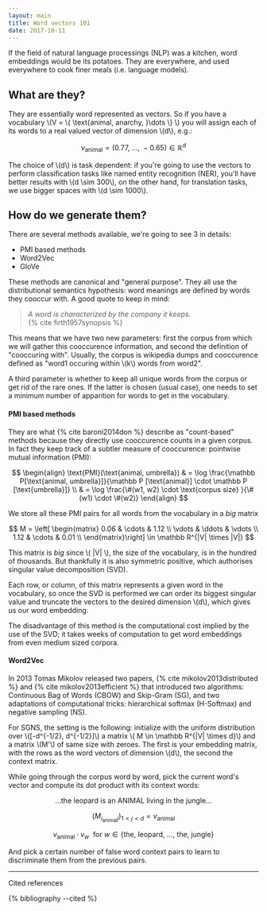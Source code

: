 ```yaml
---
layout: main
title: Word vectors 101
date: 2017-10-11
---
```



If the field of natural language processings (NLP) was a kitchen, word embeddings would be its potatoes. They are everywhere, and used everywhere to cook finer meals (i.e. language models).

## What are they?

They are essentially word represented as vectors. So if you have a vocabulary \\(V = \\{ \text{animal, anarchy, }\dots \\} \\) you will assign each of its words to a real valued vector of dimension \\(d\\), e.g.: 

$$ v_{\text{animal}} = (0.77,~\dots,~-0.65)\in \mathbb R^d $$

The choice of \\(d\\) is task dependent: if you're going to use the vectors to perform classification tasks like named entity recognition (NER), you'll have better results with \\(d \sim 300\\), on the other hand, for translation tasks, we use bigger spaces with \\(d \sim 1000\\).

## How do we generate them?

There are several methods available, we're going to see 3 in details:

* PMI based methods
* Word2Vec
* GloVe

These methods are canonical and "general purpose". They all use the distributional semantics hypothesis: word meanings are defined by words they cooccur with. A good quote to keep in mind:

> _A word is characterized by the company it keeps._  
{% cite firth1957synopsis %}

This means that we have two new parameters: first the corpus from which we will gather this cooccurence information, and second the definition of "cooccuring with". Usually, the corpus is wikipedia dumps and cooccurence defined as "word1 occuring within \\(k\\) words from word2".

A third parameter is whether to keep all unique words from the corpus or get rid of the rare ones. If the latter is chosen (usual case), one needs to set a minimum number of apparition for words to get in the vocabulary.


#### PMI based methods

They are what {% cite baroni2014don %} describe as "count-based" methods because they directly use cooccurence counts in a given corpus. In fact they keep track of a subtler measure of cooccurence: pointwise mutual information (PMI):

$$ \begin{align} \text{PMI}(\text{animal, umbrella}) & = \log \frac{\mathbb P[\text{animal, umbrella}]}{\mathbb P [\text{animal}] \cdot \mathbb P [\text{umbrella}]} \\ & = \log \frac{\#(w1, w2) \cdot \text{corpus size} }{\#(w1) \cdot \#(w2)} \end{align} $$

We store all these PMI pairs for all words from the vocabulary in a _big_ matrix

$$ M = \left[ \begin{matrix} 0.06 & \cdots & 1.12 \\ \vdots & \ddots & \vdots \\ 1.12 & \cdots & 0.01 \\ \end{matrix}\right] \in \mathbb R^{|V| \times |V|} $$

This matrix is _big_ since \\( \|V\| \\), the size of the vocabulary, is in the hundred of thousands. But thankfully it is also symmetric positive, which authorises singular value decomposition (SVD).

Each row, or column, of this matrix represents a given word in the vocabulary, so once the SVD is performed we can order its biggest singular value and truncate the vectors to the desired dimension \\(d\\), which gives us our word embedding.

The disadvantage of this method is the computational cost implied by the use of the SVD; it takes weeks of computation to get word embeddings from even medium sized corpora.

#### Word2Vec

In 2013 Tomas Mikolov released two papers, {% cite mikolov2013distributed %} and {% cite mikolov2013efficient %} that introduced two algorithms: Continuous Bag of Words (CBOW) and Skip-Gram (SG), and two adaptations of computational tricks: hierarchical softmax (H-Softmax) and negative sampling (NS).

For SGNS, the setting is the following: initialize with the uniform distribution over \\([-d^{-1/2}, d^{-1/2}]\\) a matrix \\( M \in \mathbb R^{\|V\| \times d}\\) and a matrix \\(M'\\) of same size with zeroes. The first is your embedding matrix, with the rows as the word vectors of dimension \\(d\\), the second the context matrix.

While going through the corpus word by word, pick the current word's vector and compute its dot product with its context words:

$$ \dots \text{the leopard is an ANIMAL living in the jungle} \dots $$

$$ (M_{i_{\text{animal}}j})_{1<j<d} = v_{\text{animal}} $$

$$ v_{\text{animal}} \cdot v_{w} ~~ \text{for } w \in \{\text{the, leopard, ..., the, jungle} \}$$

And pick a certain number of false word context pairs to learn to discriminate them from the previous pairs.

---

Cited references

{% bibliography --cited %}
